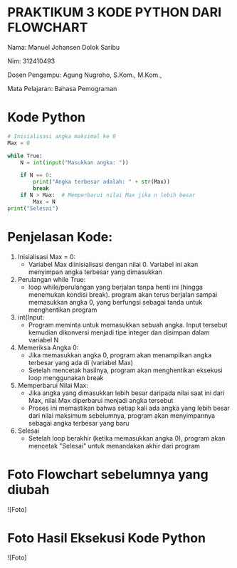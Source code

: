 # PRAKTIKUM 3 KODE PYTHON DARI FLOWCHART

Nama: Manuel Johansen Dolok Saribu

Nim: 312410493

Dosen Pengampu: Agung Nugroho, S.Kom., M.Kom.,

Mata Pelajaran: Bahasa Pemograman

# Kode Python

```python
# Inisialisasi angka maksimal ke 0  
Max = 0

while True:
    N = int(input("Masukkan angka: "))

    if N == 0:
        print("Angka terbesar adalah: " + str(Max))
        break
    if N > Max:  # Memperbarui nilai Max jika n lebih besar
        Max = N
print("Selesai")
```

# Penjelasan Kode:
1. Inisialisasi Max = 0:
    - Variabel Max diinisialisasi dengan nilai 0. Variabel ini akan menyimpan angka terbesar yang dimasukkan
2. Perulangan while True:
    - loop while/perulangan yang berjalan tanpa henti ini (hingga menemukan kondisi break). program akan terus berjalan sampai memasukkan angka 0, yang berfungsi sebagai tanda untuk menghentikan program
3. int(Input:
    - Program meminta untuk memasukkan sebuah angka. Input tersebut kemudian dikonversi menjadi tipe integer dan disimpan dalam variabel N
4. Memeriksa Angka 0:
    - Jika memasukkan angka 0, program akan menampilkan angka terbesar yang ada di (variabel Max)
    - Setelah mencetak hasilnya, program akan menghentikan eksekusi loop menggunakan break
6. Memperbarui Nilai Max:
    - Jika angka yang dimasukkan lebih besar daripada nilai saat ini dari Max, nilai Max diperbarui menjadi angka tersebut
    - Proses ini memastikan bahwa setiap kali ada angka yang lebih besar dari nilai maksimum sebelumnya, program akan menyimpannya sebagai angka terbesar yang baru
7. Selesai
    - Setelah loop berakhir (ketika memasukkan angka 0), program akan mencetak "Selesai" untuk menandakan akhir dari program

# Foto Flowchart sebelumnya yang diubah 
![Foto]

# Foto Hasil Eksekusi Kode Python
![Foto]
